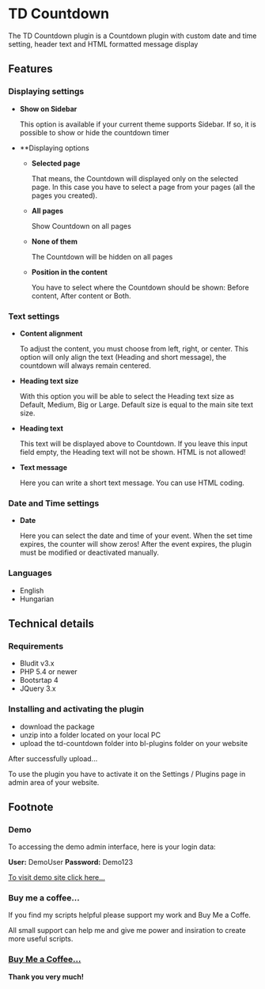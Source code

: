 # TD Countdown

The TD Countdown plugin is a Countdown plugin with custom date and time setting, header text and HTML formatted message display

## Features

### Displaying settings

* **Show on Sidebar**

  This option is available if your current theme supports Sidebar. If so, it is possible to show or hide the countdown timer

* **Displaying options

  * **Selected page**

    That means, the Countdown will displayed only on the selected page.
    In this case you have to select a page from your pages (all the pages you created). 

  * **All pages**

    Show Countdown on all pages

  * **None of them**

    The Countdown will be hidden on all pages

  * **Position in the content**

    You have to select where the Countdown should be shown: Before content, After content or Both.

### Text settings

* **Content alignment**

  To adjust the content, you must choose from left, right, or center. This option will only align the text (Heading and short message), the countdown will always remain centered.
  
* **Heading text size**

  With this option you will be able to select the Heading text size as Default, Medium, Big or Large. Default size is equal to the main site text size. 
  
* **Heading text**

  This text will be displayed above to Countdown. If you leave this input field empty, the Heading text will not be shown. HTML is not allowed!
  
* **Text message**

  Here you can write a short text message. You can use HTML coding.

### Date and Time settings

* **Date**

  Here you can select the date and time of your event. When the set time expires, the counter will show zeros! After the event expires, the plugin must be modified or deactivated manually.
  
### Languages

* English
* Hungarian

## Technical details

### Requirements

* Bludit v3.x
* PHP 5.4 or newer
* Bootsrtap 4
* JQuery 3.x

### Installing and activating the plugin
* download the package
* unzip into a folder located on your local PC
* upload the td-countdown folder into bl-plugins folder on your website

After successfully upload...

To use the plugin you have to activate it on the Settings / Plugins page in admin area of your website.

## Footnote

### Demo

To accessing the demo admin interface, here is your login data:

**User:** DemoUser **Password:** Demo123

[To visit demo site click here...](http://demo.tompidev.com/admin)

### Buy me a coffee...

If you find my scripts helpful please support my work and Buy Me a Coffe.

All small support can help me and give me power and insiration to create more useful scripts.

### [Buy Me a Coffee...](https://www.buymeacoffee.com/tompidev)

**Thank you very much!**
